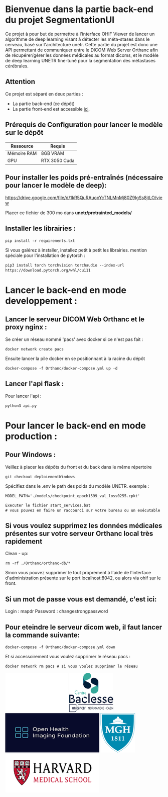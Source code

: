 # Bienvenue dans la partie back-end du projet SegmentationUI

Ce projet à pour but de permettre à l'interface OHIF Viewer de lancer un algorithme de deep learning visant à détecter les méta-stases dans le cerveau, basé sur l'architecture unetr. Cette partie du projet est donc une API permettant de communiquer entre le DICOM Web Server Orthanc afin de récupérer/gérer les données médicales au format dicoms, et le modèle de deep learning UNETR fine-tuné pour la segmentation des métastases cérébrales.

## Attention

Ce projet est séparé en deux parties :
- La partie back-end (ce dépôt)
- La partie front-end est accessible [ici](https://github.com/VendenIX/BrainMetaSegmentatorUI-Front).

## Prérequis de Configuration pour lancer le modèle sur le dépôt

| Ressource              | Requis                                                  |
|------------------------|---------------------------------------------------------|
| Mémoire RAM            | 8GB VRAM                                      |
| GPU                    | RTX 3050 Cuda            |


## Pour installer les poids pré-entraînés (nécessaire pour lancer le modèle de deep):

https://drive.google.com/file/d/1kR5QuRAuooYcTNLMnMj80Z9IgSs8jtLO/view

Placer ce fichier de 300 mo dans **unetr/pretrainted_models/**


## Installer les librairies :
```
pip install -r requirements.txt
```
Si vous galérez à installer, installez petit à petit les librairies.
mention spéciale pour l'installation de pytorch : 
```
pip3 install torch torchvision torchaudio --index-url https://download.pytorch.org/whl/cu111
```


# Lancer le back-end en mode developpement : 
## Lancer le serveur DICOM Web Orthanc et le proxy nginx :

Se créer un réseau nommé 'pacs' avec docker si ce n'est pas fait : 

```
docker network create pacs
```

Ensuite lancer la pile docker en se positionnant à la racine du dépôt
```
docker-compose -f Orthanc/docker-compose.yml up -d
```

## Lancer l'api flask :
Pour lancer l'api : 

```
python3 api.py
```

# Pour lancer le back-end en mode production : 
## Pour Windows : 
Veillez à placer les dépôts du front et du back dans le même répertoire
```
git checkout deploiementWindows
```

Spécifiez dans le .env le path des poids du modèle UNETR.
exemple : 
```
MODEL_PATH='./models/checkpoint_epoch1599_val_loss0255.cpkt'
```

```
Executer le fichier start_services.bat
# vous pouvez en faire un raccourci sur votre bureau ou un exécutable
```


## Si vous voulez supprimez les données médicales présentes sur votre serveur Orthanc local très rapidement
Clean - up:

```
rm -rf ./Orthanc/orthanc-db/*
```

Sinon vous pouvez supprimer le tout proprement à l'aide de l'interface d'administration présente sur le port localhost:8042, ou alors via ohif sur le front.

## Si un mot de passe vous est demandé, c'est ici:
Login : mapdr Password : changestrongpassword

## Pour eteindre le serveur dicom web, il faut lancer la commande suivante:

```
docker-compose -f Orthanc/docker-compose.yml down
```

Et si accessoirement vous voulez supprimer le réseau pacs : 

```
docker network rm pacs # si vous voulez supprimer le réseau
```

<img src="images_readme/logo_unicaen.png" width="200" height="125" alt="University of Caen Normandy Logo">
<img src="images_readme/baclesse_logo.png" width="140" height="125" alt="Centre François Baclesse">
<img src="images_readme/LogoOHIFViewer.png" width="300" height="125" alt="Open Health Imaging Fundation">
<img src="images_readme/mgh_logo.png" width="110" height="125" alt="Massachusetts General Hospital">
<img src="images_readme/harvard_medical_school_logo.png" width="300" height="125" alt="Harvard Medical School">